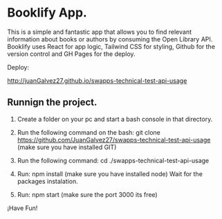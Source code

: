 # Booklify App.

This is a simple and fantastic app that allows you to find relevant information about books or authors by consuming the Open Library API. Booklify uses React for app logic, Tailwind CSS for styling, Github for the version control and GH Pages for the deploy.

Deploy: 

http://juanGalvez27.github.io/swapps-technical-test-api-usage

## Runnign the project.

1) Create a folder on your pc and start a bash console in that directory.

2) Run the following command on the bash:
git clone https://github.com/JuanGalvez27/swapps-technical-test-api-usage
(make sure you have installed GIT)

3) Run the following command:
  cd ./swapps-technical-test-api-usage

4) Run: npm install
(make sure you have installed node)
  Wait for the packages instalation.

5) Run: npm start (make sure the port 3000 its free)

¡Have Fun!

